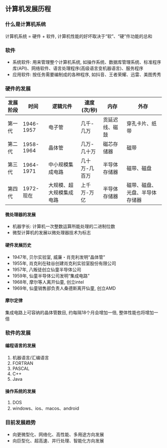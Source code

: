 ## 计算机发展历程

### 什么是计算机系统

计算机系统 = 硬件 + 软件, 计算机性能的好坏取决于“软”、“硬”件功能的总和

### 软件

- 系统软件: 用来管理整个计算机系统, 如操作系统、数据库管理系统、标准程序库(API)、网络软件、语言处理程序(高级语言变机器语言)、服务程序
- 应用软件: 按任务需要编制成的各种程序, 如抖音、王者荣耀、迅雷、美图秀秀

### 硬件的发展

| 发展阶段 | 时间      | 逻辑元件                 | 速度(次/秒)   | 内存           | 外存                           |
| -------- | --------- | ------------------------ | ------------- | -------------- | ------------------------------ |
| 第一代   | 1946-1957 | 电子管                   | 几千-几万     | 贡延迟线、磁鼓 | 穿孔卡片、纸带                 |
| 第二代   | 1958-1964 | 晶体管                   | 几万-几十万   | 磁芯存储器     | 磁带                           |
| 第三代   | 1964-1971 | 中小规模集成电路         | 几十万-几百万 | 半导体存储器   | 磁带、磁盘                     |
| 第四代   | 1972-现在 | 大规模、超大规模集成电路 | 上千万-万亿   | 半导体存储器   | 磁带、磁盘、光盘、半导体存储器 |

#### 微处理器的发展

- 机器字长: 计算机一次整数运算所能处理的二进制位数
- 微型计算机的发展以微处理器技术为标志

#### 硬件发展历史

- 1947年, 贝尔实验室, 威廉・肖克利发明“晶体管”
- 1955年, 肖克利在硅谷创建肖克利实验室股份有限公司
- 1957年, 八叛徒创立仙童半导体公司
- 1959年, 仙童半导体公司发明“集成电路”
- 1968年, 摩尔等人离开仙童, 创立intel
- 1969年, 仙童销售部负责人桑德斯离开仙童, 创立AMD

#### 摩尔定律

集成电路上可容纳的晶体管数目, 约每隔18个月会增加一倍, 整体性能也将增加一倍

### 软件的发展

#### 编程语言的发展

1. 机器语言/汇编语言
2. FORTRAN
3. PASCAL
4. C++
5. Java

#### 操作系统的发展

1. DOS
2. windows、ios、macos、android

### 目前发展趋势

- 向更微型化、网络化、高性能、多用途方向发展
- 向巨型化、超高速、并行处理、智能化方向发展